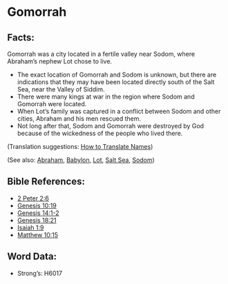 # Gomorrah

## Facts:

Gomorrah was a city located in a fertile valley near Sodom, where Abraham’s nephew Lot chose to live.

* The exact location of Gomorrah and Sodom is unknown, but there are indications that they may have been located directly south of the Salt Sea, near the Valley of Siddim.
* There were many kings at war in the region where Sodom and Gomorrah were located.
* When Lot’s family was captured in a conflict between Sodom and other cities, Abraham and his men rescued them.
* Not long after that, Sodom and Gomorrah were destroyed by God because of the wickedness of the people who lived there.

(Translation suggestions: [How to Translate Names](rc://en/ta/man/translate/translate-names))

(See also: [Abraham](../names/abraham.md), [Babylon](../names/babylon.md), [Lot](../names/lot.md), [Salt Sea](../names/saltsea.md), [Sodom](../names/sodom.md))

## Bible References:

* [2 Peter 2:6](rc://en/tn/help/2pe/02/06)
* [Genesis 10:19](rc://en/tn/help/gen/10/19)
* [Genesis 14:1-2](rc://en/tn/help/gen/14/01)
* [Genesis 18:21](rc://en/tn/help/gen/18/21)
* [Isaiah 1:9](rc://en/tn/help/isa/01/9)
* [Matthew 10:15](rc://en/tn/help/mat/10/15)

## Word Data:

* Strong’s: H6017
